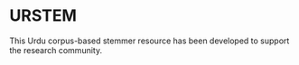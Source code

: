 # URSTEM
This Urdu corpus-based stemmer resource has been developed to support the research community.
